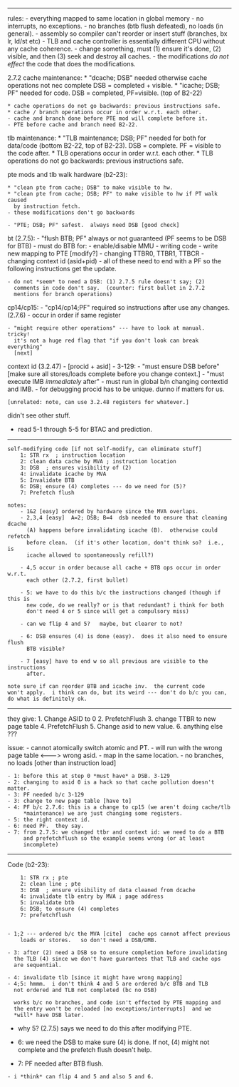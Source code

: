 ---------------------------------------------------------------------------
rules:
    - everything mapped to same location in global memory
    - no interrupts, no exceptions.
    - no branches (btb flush defeated), no loads (in general).
    - assembly so compiler can't reorder or insert stuff (branches,
      bx lr, ld/st etc)
    - TLB and cache controller is essentially different CPU without any cache
      coherence.
    - change something, must (1) ensure it's done, (2) visible, and then (3) 
      seek and destroy all caches.
    - the modifications *do not effect* the code that does the modifications.

  2.7.2
  cache maintenance:
    * "dcache; DSB" needed otherwise cache operations not nec complete
      DSB = completed + visible.
    * "icache; DSB; PF" needed for code. DSB = completed, PF=visible.
      (top of B2-22)

    * cache operations do not go backwards: previous instructions safe.
    * cache / branch operations occur in order w.r.t. each other.
    - cache and branch done before PTE mod will complete before it.
    - PTE before cache and branch need B2-22.

  tlb maintenance:
    * "TLB maintenance; DSB; PF" needed for both for data/code 
      (bottom B2-22, top of B2-23).  DSB = complete.  PF = visible to 
       the code after.
    * TLB operations occur in order w.r.t. each other.
    * TLB operations do not go backwards: previous instructions safe.
    
  pte mods and tlb walk hardware (b2-23):

    * "clean pte from cache; DSB" to make visible to hw.  
    * "clean pte from cache; DSB; PF" to make visible to hw if PT walk caused
      by instruction fetch.  
    - these modifications don't go backwards

    - "PTE; DSB; PF" safest.  always need DSB [good check]

   bt (2.7.5): 
    - "flush BTB; PF" always or not guaranteed (PF seems to be DSB for BTB)
    - must do BTB for:
        - enable/disable MMU
        - writing code
        - write new mapping to PTE [modify?]
        - changing TTBR0, TTBR1, TTBCR
        - changing context id (asid+pid)
    - all of these need to end with a PF so the following instructions get the update.

    - do not *seem* to need a DSB: (1) 2.7.5 rule doesn't say; (2)
      comments in code don't say.  (counter: first bullet in 2.7.2
      mentions for branch operations)

  cp14/cp15:
    - "cp14/cp14;PF" required so instructions after use any changes. (2.7.6)
    - occur in order if same register

    - "might require other operations" --- have to look at manual.  tricky!
      it's not a huge red flag that "if you don't look can break everything"
      [next]

  context id (3.2.47)
    - [procid + asid]
    - 3-129:
        - "must ensure DSB before" [make sure all stores/loads complete before 
          you change context.]
        - "must execute IMB *immediately* after"
        - must run in global b/n changing contextid and IMB.
        - for debugging procid has to be unique.  dunno if matters for us.

    [unrelated: note, can use 3.2.48 registers for whatever.]

  didn't see other stuff.

- read 5-1 through 5-5 for BTAC and prediction.


------------------------------------------------------------------
    self-modifying code [if not self-modify, can eliminate stuff]
        1: STR rx  ; instruction location
        2: clean data cache by MVA ; instruction location
        3: DSB  ; ensures visibility of (2)
        4: invalidate icache by MVA
        5: Invalidate BTB
        6: DSB; ensure (4) completes --- do we need for (5)?
        7: Prefetch flush

    notes:
        - 1&2 [easy] ordered by hardware since the MVA overlaps.
        - 2,3,4 [easy]  A=2; DSB; B=4  dsb needed to ensure that cleaning dcache
          (A) happens before invalidating icache (B).  otherwise could refetch
          before clean.  (if it's other location, don't think so?  i.e., is 
          icache allowed to spontaneously refill?)

        - 4,5 occur in order because all cache + BTB ops occur in order w.r.t.
          each other (2.7.2, first bullet)

        - 5: we have to do this b/c the instructions changed (though if this is 
          new code, do we really? or is that redundant? i think for both
          don't need 4 or 5 since will get a compulsory miss)

        - can we flip 4 and 5?   maybe, but clearer to not?
        
        - 6: DSB ensures (4) is done (easy).  does it also need to ensure flush
          BTB visible?
         
        - 7 [easy] have to end w so all previous are visible to the instructions
          after.  

    note sure if can reorder BTB and icache inv.  the current code
    won't apply.  i think can do, but its weird --- don't do b/c you can,
    do what is definitely ok.
------------------------------------------------------------------
they give:
        1. Change ASID to 0
        2. PrefetchFlush
        3. change TTBR to new page table
        4. PrefetchFlush
        5. Change asid to new value.
        6. anything else ???

issue:
    - cannot atomically switch atomic and PT.
    - will run with the wrong page table <---> wrong asid.
    - map in the same location.
    - no branches, no loads [other than instruction load]

    - 1: before this at step 0 *must have* a DSB. 3-129 
    - 2: changing to asid 0 is a hack so that cache pollution doesn't matter.
    - 3: PF needed b/c 3-129
    - 3: change to new page table [have to]
    - 4: PF b/c 2.7.6: this is a change to cp15 (we aren't doing cache/tlb
         *maintenance) we are just changing some registers.
    - 5: the right context id.
    - 6: need PF.  they say.
    - 7: from 2.7.5: we changed ttbr and context id: we need to do a BTB
         and prefetchflush so the example seems wrong (or at least
         incomplete)
-----------------------------------------------------------------
Code (b2-23):

        1: STR rx ; pte
        2: clean line ; pte
        3: DSB  ; ensure visibility of data cleaned from dcache
        4: invalidate tlb entry by MVA ; page address
        5: invalidate btb
        6: DSB; to ensure (4) completes
        7: prefetchflush


    - 1;2 --- ordered b/c the MVA [cite]  cache ops cannot affect previous
        loads or stores.   so don't need a DSB/DMB.

    - 3: after (2) need a DSB so to ensure completion before invalidating
      the TLB (4) since we don't have guarantees that TLB and cache ops
      are sequential.

    - 4: invalidate tlb [since it might have wrong mapping]
    - 4;5: hmmm.  i don't think 4 and 5 are ordered b/c BTB and TLB 
      not ordered and TLB not completed (bc no DSB)

      works b/c no branches, and code isn't effected by PTE mapping and
      the entry won't be reloaded [no exceptions/interrupts]  and we
      *will* have DSB later.

   - why 5?  (2.7.5) says we need to do this after modifying PTE.

   - 6: we need the DSB to make sure (4) is done.  If not, (4) might
     not complete and the prefetch flush doesn't help.

   - 7: PF needed after BTB flush.
    
    - i *think* can flip 4 and 5 and also 5 and 6.

